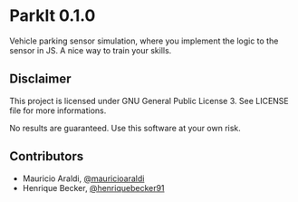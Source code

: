 # ParkIt 0.1.0

Vehicle parking sensor simulation, where you implement the logic to the sensor in JS. A nice way to train your skills.

## Disclaimer
This project is licensed under GNU General Public License 3. See LICENSE file for more informations.

No results are guaranteed. Use this software at your own risk.

## Contributors
- Mauricio Araldi, [@mauricioaraldi](https://github.com/mauricioaraldi/)
- Henrique Becker, [@henriquebecker91](https://github.com/henriquebecker91/)